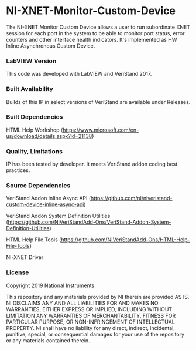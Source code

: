 # NI-XNET-Monitor-Custom-Device

The NI-XNET Monitor Custom Device allows a user to run subordinate XNET session for each port in the system to be able to monitor port status, error counters and other interface health indicators. It's implemented as HW Inline Asynchronous Custom Device.

### LabVIEW Version ###

This code was developed with LabVIEW and VeriStand 2017.

### Built Availability ###

Builds of this IP in select versions of VeriStand are available under Releases.

### Built Dependencies ###

HTML Help Workshop (https://www.microsoft.com/en-us/download/details.aspx?id=21138)

### Quality, Limitations ###

IP has been tested by developer. It meets VeriStand addon coding best practices.


### Source Dependencies ###

VeriStand Addon Inline Async API (https://github.com/ni/niveristand-custom-device-inline-async-api)

VeriStand Addon System Definition Utilities (https://github.com/NIVeriStandAdd-Ons/VeriStand-Addon-System-Definition-Utilities)

HTML Help File Tools (https://github.com/NIVeriStandAdd-Ons/HTML-Help-File-Tools)

NI-XNET Driver

### License ###
Copyright 2019 National Instruments

This repository and any materials provided by NI therein are provided AS IS. NI DISCLAIMS ANY AND ALL LIABILITIES FOR AND MAKES NO WARRANTIES, EITHER EXPRESS OR IMPLIED, INCLUDING WITHOUT LIMITATION ANY WARRANTIES OF MERCHANTABILITY, FITNESS FOR PARTICULAR PURPOSE, OR NON-INFRINGEMENT OF INTELLECTUAL PROPERTY. NI shall have no liability for any direct, indirect, incidental, punitive, special, or consequential damages for your use of the repository or any materials contained therein.
